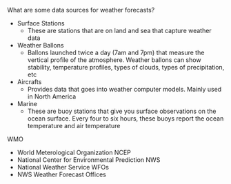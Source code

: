 What are some data sources for weather forecasts?
- Surface Stations
	- These are stations that are on land and sea that capture weather data 
- Weather Ballons
	- Ballons launched twice a day (7am and 7pm) that measure the vertical profile of the atmosphere. Weather ballons can show stability, temperature profiles, types of clouds, types of precipitation, etc 
- Aircrafts
	- Provides data that goes into weather computer models. Mainly used in North America 
- Marine 
	- These are buoy stations that give you surface observations on the ocean surface. Every four to six hours, these buoys report the ocean temperature and air temperature 

WMO
- World Meterological Organization 
NCEP
- National Center for Environmental Prediction 
NWS
- National Weather Service 
WFOs
- NWS Weather Forecast Offices 

